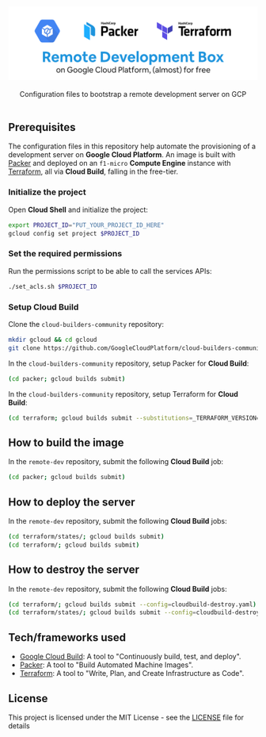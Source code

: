 <div align="center">
  <img width="512" src="https://raw.githubusercontent.com/2n3g5c9/remote-dev/master/img/remote-dev_banner.png" alt="remote-dev">
</div>

<br />

<div align="center">Configuration files to bootstrap a remote development server on GCP</div>

<br />

## Prerequisites

The configuration files in this repository help automate the provisioning of a development server on **Google Cloud Platform**. An image is built with [Packer](https://packer.io/) and deployed on an `f1-micro` **Compute Engine** instance with [Terraform](https://www.terraform.io/), all via **Cloud Build**, falling in the free-tier.

### Initialize the project

Open **Cloud Shell** and initialize the project:

```bash
export PROJECT_ID="PUT_YOUR_PROJECT_ID_HERE"
gcloud config set project $PROJECT_ID
```

### Set the required permissions

Run the permissions script to be able to call the services APIs:

```bash
./set_acls.sh $PROJECT_ID
```

### Setup Cloud Build

Clone the `cloud-builders-community` repository:

```bash
mkdir gcloud && cd gcloud
git clone https://github.com/GoogleCloudPlatform/cloud-builders-community.git && cd cloud-builders-community
```

In the `cloud-builders-community` repository, setup Packer for **Cloud Build**:

```bash
(cd packer; gcloud builds submit)
```

In the `cloud-builders-community` repository, setup Terraform for **Cloud Build**:

```bash
(cd terraform; gcloud builds submit --substitutions=_TERRAFORM_VERSION="0.12.24",_TERRAFORM_VERSION_SHA256SUM="602d2529aafdaa0f605c06adb7c72cfb585d8aa19b3f4d8d189b42589e27bf11")
```

## How to build the image

In the `remote-dev` repository, submit the following **Cloud Build** job:

```bash
(cd packer; gcloud builds submit)
```

## How to deploy the server

In the `remote-dev` repository, submit the following **Cloud Build** jobs:

```bash
(cd terraform/states/; gcloud builds submit)
(cd terraform/; gcloud builds submit)
```

## How to destroy the server

In the `remote-dev` repository, submit the following **Cloud Build** jobs:

```bash
(cd terraform/; gcloud builds submit --config=cloudbuild-destroy.yaml)
(cd terraform/states/; gcloud builds submit --config=cloudbuild-destroy.yaml)
```

## Tech/frameworks used

- [Google Cloud Build](https://cloud.google.com/cloud-build): A tool to "Continuously build, test, and deploy".
- [Packer](https://www.packer.io): A tool to "Build Automated Machine Images".
- [Terraform](https://www.terraform.io): A tool to "Write, Plan, and Create Infrastructure as Code".

## License

This project is licensed under the MIT License - see the [LICENSE](LICENSE) file for details
